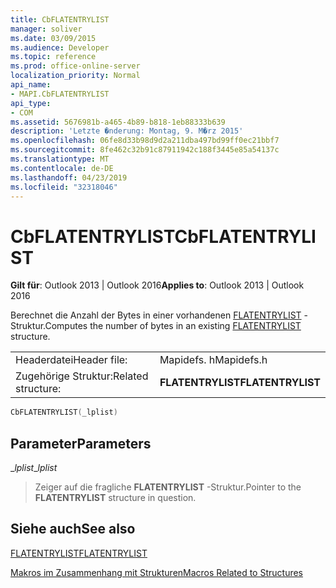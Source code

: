 ```yaml
---
title: CbFLATENTRYLIST
manager: soliver
ms.date: 03/09/2015
ms.audience: Developer
ms.topic: reference
ms.prod: office-online-server
localization_priority: Normal
api_name:
- MAPI.CbFLATENTRYLIST
api_type:
- COM
ms.assetid: 5676981b-a465-4b89-b818-1eb88333b639
description: 'Letzte �nderung: Montag, 9. M�rz 2015'
ms.openlocfilehash: 06fe8d33b98d9d2a211dba497bd99ff0ec21bbf7
ms.sourcegitcommit: 8fe462c32b91c87911942c188f3445e85a54137c
ms.translationtype: MT
ms.contentlocale: de-DE
ms.lasthandoff: 04/23/2019
ms.locfileid: "32318046"
---
```

# <a name="cbflatentrylist"></a><span data-ttu-id="94a2e-103">CbFLATENTRYLIST</span><span class="sxs-lookup"><span data-stu-id="94a2e-103">CbFLATENTRYLIST</span></span>

  
  
<span data-ttu-id="94a2e-104">**Gilt für**: Outlook 2013 | Outlook 2016</span><span class="sxs-lookup"><span data-stu-id="94a2e-104">**Applies to**: Outlook 2013 | Outlook 2016</span></span> 
  
<span data-ttu-id="94a2e-105">Berechnet die Anzahl der Bytes in einer vorhandenen [FLATENTRYLIST](flatentrylist.md) -Struktur.</span><span class="sxs-lookup"><span data-stu-id="94a2e-105">Computes the number of bytes in an existing [FLATENTRYLIST](flatentrylist.md) structure.</span></span> 
  
|||
|:-----|:-----|
|<span data-ttu-id="94a2e-106">Headerdatei</span><span class="sxs-lookup"><span data-stu-id="94a2e-106">Header file:</span></span>  <br/> |<span data-ttu-id="94a2e-107">Mapidefs. h</span><span class="sxs-lookup"><span data-stu-id="94a2e-107">Mapidefs.h</span></span>  <br/> |
|<span data-ttu-id="94a2e-108">Zugehörige Struktur:</span><span class="sxs-lookup"><span data-stu-id="94a2e-108">Related structure:</span></span>  <br/> |<span data-ttu-id="94a2e-109">**FLATENTRYLIST**</span><span class="sxs-lookup"><span data-stu-id="94a2e-109">**FLATENTRYLIST**</span></span> <br/> |
   
```cpp
CbFLATENTRYLIST(_lplist)
```

## <a name="parameters"></a><span data-ttu-id="94a2e-110">Parameter</span><span class="sxs-lookup"><span data-stu-id="94a2e-110">Parameters</span></span>

 <span data-ttu-id="94a2e-111">__lplist_</span><span class="sxs-lookup"><span data-stu-id="94a2e-111">__lplist_</span></span>
  
> <span data-ttu-id="94a2e-112">Zeiger auf die fragliche **FLATENTRYLIST** -Struktur.</span><span class="sxs-lookup"><span data-stu-id="94a2e-112">Pointer to the **FLATENTRYLIST** structure in question.</span></span> 
    
## <a name="see-also"></a><span data-ttu-id="94a2e-113">Siehe auch</span><span class="sxs-lookup"><span data-stu-id="94a2e-113">See also</span></span>



[<span data-ttu-id="94a2e-114">FLATENTRYLIST</span><span class="sxs-lookup"><span data-stu-id="94a2e-114">FLATENTRYLIST</span></span>](flatentrylist.md)


[<span data-ttu-id="94a2e-115">Makros im Zusammenhang mit Strukturen</span><span class="sxs-lookup"><span data-stu-id="94a2e-115">Macros Related to Structures</span></span>](macros-related-to-structures.md)

